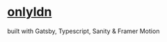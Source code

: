 
# [onlyldn](https://gentle-bonbon-e8ae48.netlify.app/)


built with Gatsby, Typescript, Sanity & Framer Motion

